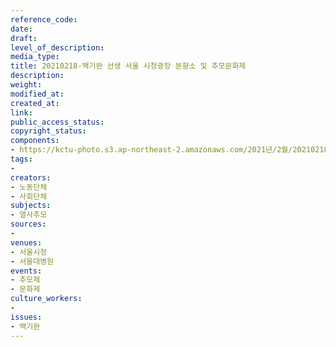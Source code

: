 ```yaml
---
reference_code: 
date: 
draft: 
level_of_description: 
media_type: 
title: 20210218-백기완 선생 서울 시청광장 분향소 및 추모문화제
description: 
weight: 
modified_at: 
created_at: 
link: 
public_access_status: 
copyright_status: 
components:
- https://kctu-photo.s3.ap-northeast-2.amazonaws.com/2021년/2월/20210218-백기완+선생+서울+시청광장+분향소+및+추모문화제/_5D41049.jpg
tags:
- 
creators:
- 노동단체
- 사회단체
subjects:
- 열사추모
sources:
- 
venues:
- 서울시청
- 서울대병원
events:
- 추모제
- 문화제
culture_workers:
- 
issues:
- 백기완
---
```

